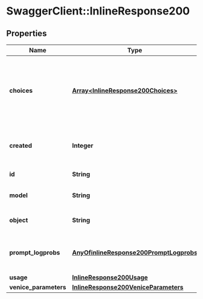 # SwaggerClient::InlineResponse200

## Properties
Name | Type | Description | Notes
------------ | ------------- | ------------- | -------------
**choices** | [**Array&lt;InlineResponse200Choices&gt;**](InlineResponse200Choices.md) | A list of chat completion choices. Can be more than one if n is greater than 1. | 
**created** | **Integer** | The time at which the request was created. | 
**id** | **String** | The ID of the request. | 
**model** | **String** | The model id used for the request. | 
**object** | **String** | The type of the object returned. | 
**prompt_logprobs** | [**AnyOfinlineResponse200PromptLogprobs**](AnyOfinlineResponse200PromptLogprobs.md) | Log probability information for the prompt. | [optional] 
**usage** | [**InlineResponse200Usage**](InlineResponse200Usage.md) |  | 
**venice_parameters** | [**InlineResponse200VeniceParameters**](InlineResponse200VeniceParameters.md) |  | [optional] 

